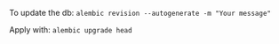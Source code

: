 To update the db: `alembic revision --autogenerate -m "Your message"`

Apply with: `alembic upgrade head`